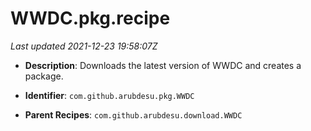 # WWDC.pkg.recipe

_Last updated 2021-12-23 19:58:07Z_

- **Description**: Downloads the latest version of WWDC and creates a package.

- **Identifier**: `com.github.arubdesu.pkg.WWDC`

- **Parent Recipes**: `com.github.arubdesu.download.WWDC`